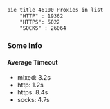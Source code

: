
```mermaid
pie title 46100 Proxies in list
    "HTTP" : 19362
    "HTTPS": 5022
    "SOCKS" : 26064
```

### Some Info
#### Average Timeout

- mixed: 3.2s
- http: 1.2s
- https: 8.4s
- socks: 4.7s